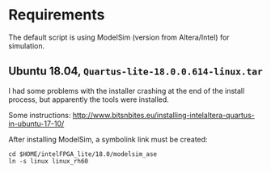 # Requirements

The default script is using ModelSim (version from Altera/Intel) for simulation.

## Ubuntu 18.04, `Quartus-lite-18.0.0.614-linux.tar`

I had some problems with the installer crashing at the end of the install process,
but apparently the tools were installed.

Some instructions:
http://www.bitsnbites.eu/installing-intelaltera-quartus-in-ubuntu-17-10/

After installing ModelSim, a symbolink link must be created:
```
cd $HOME/intelFPGA_lite/18.0/modelsim_ase
ln -s linux linux_rh60
```

